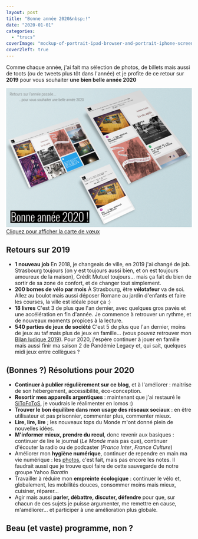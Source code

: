 ```yaml
---
layout: post
title: "Bonne année 2020&nbsp;!"
date: "2020-01-01"
categories: 
  - "trucs"
coverImage: "mockup-of-portrait-ipad-browser-and-portrait-iphone-screenshots-flotaing-over-a-solid-surface-a15189.png"
cover2left: true
---
```


Comme chaque année, j'ai fait ma sélection de photos, de billets mais aussi de toots (ou de tweets plus tôt dans l'année) et je profite de ce retour sur **2019** pour vous souhaiter **une bien belle année 2020**

<div class="caption center"><a href="https://www.6x8.org/voeux2020/">
	<img title="Afficher la carte de vœux (nouvelle fenêtre)" src="/images/mockup-of-portrait-ipad-browser-and-portrait-iphone-screenshots-flotaing-over-a-solid-surface-a15189-1024x768.png" alt=""><br />
	Cliquez pour afficher la carte de vœux
</a></div>

## Retours sur 2019

- **1 nouveau job** En 2018, je changeais de ville, en 2019 j'ai changé de job. Strasbourg toujours (on y est toujours aussi bien, et on est toujours amoureux de la maison), Crédit Mutuel toujours... mais ça fait du bien de sortir de sa zone de confort, et de changer tout simplement.
- **200 bornes de vélo par mois** À Strasbourg, être **vélotafeur** va de soi. Allez au boulot mais aussi déposer Romane au jardin d'enfants et faire les courses, la ville est idéale pour ça :)
- **18 livres** C'est 3 de plus que l'an dernier, avec quelques gros pavés et une accélération en fin d'année. Je commence à retrouver un rythme, et de nouveaux moments propices à la lecture.
- **540 parties de jeux de société** C'est 5 de plus que l'an dernier, moins de jeux au taf mais plus de jeux en famille... (vous pouvez retrouver mon [Bilan ludique 2019](https://www.6x8.org/2020/01/bilan-ludique-2019/)). Pour 2020, j'espère continuer à jouer en famille mais aussi finir ma saison 2 de Pandémie Legacy et, qui sait, quelques midi jeux entre collègues ?

## (Bonnes ?) Résolutions pour 2020

- **Continuer à publier régulièrement sur ce blog**, et à l'améliorer : maitrise de son hébergement, accessibilité, éco-conception.
- **Resortir mes appareils argentiques** : maintenant que j'ai restauré le [SiToFoToS](https://sitofotos.6x8.org/), je voudrais le réalimenter en lomos :)
- **Trouver le bon équilibre dans mon usage des réseaux sociaux** : en être utilisateur et pas prisonnier, commenter plus, commenter mieux.
- **Lire, lire, lire** ; les nouveaux tops du Monde m'ont donné plein de nouvelles idées.
- **M'informer mieux, prendre du recul**, donc revenir aux basiques : continuer de lire le journal (_Le Monde_ mais pas que), continuer d'écouter la radio ou de podcaster (_France Inter_, _France Culture_)
- Améliorer mon **hygiène numérique**, continuer de rependre en main ma vie numérique : les [photos](https://sitofotos.6x8.org/), c'est fait, mais pas encore les notes. Il faudrait aussi que je trouve quoi faire de cette sauvegarde de notre groupe Yahoo _Baratin_
- Travailler à réduire mon **empreinte écologique** : continuer le vélo et, globalement, les mobilités douces, consommer moins mais mieux, cuisiner, réparer...
- Agir mais aussi **parler, débattre, discuter, défendre** pour que, sur chacun de ces sujets je puisse argumenter, me remettre en cause, m'améliorer... et participer à une amélioration plus globale.

## Beau (et vaste) programme, non ?
